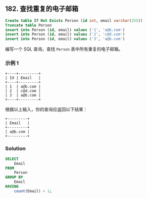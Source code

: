 ## 182. 查找重复的电子邮箱

```sql
Create table If Not Exists Person (id int, email varchar(255))
Truncate table Person
insert into Person (id, email) values ('1', 'a@b.com')
insert into Person (id, email) values ('2', 'c@d.com')
insert into Person (id, email) values ('3', 'a@b.com')
```

编写一个 SQL 查询，查找 `Person` 表中所有重复的电子邮箱。

### 示例 1

```plaintext
+----+---------+
| Id | Email   |
+----+---------+
| 1  | a@b.com |
| 2  | c@d.com |
| 3  | a@b.com |
+----+---------+
```

根据以上输入，你的查询应返回以下结果：

```plaintext
+---------+
| Email   |
+---------+
| a@b.com |
+---------+
```

### Solution

```sql
SELECT
	Email
FROM
	Person
GROUP BY
	Email
HAVING
	count(Email) > 1;
```
